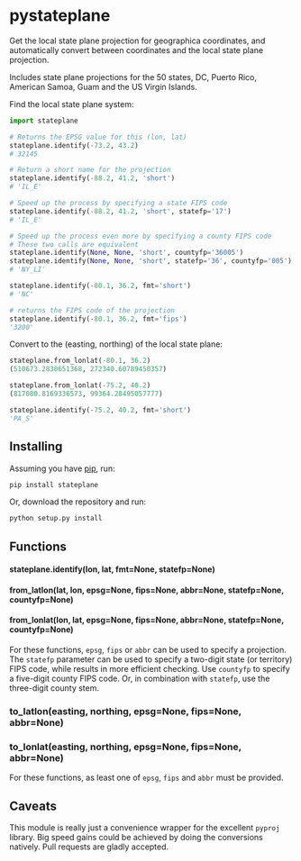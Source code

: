 # pystateplane

Get the local state plane projection for geographica coordinates, and automatically convert between coordinates and the local state plane projection.

Includes state plane projections for the 50 states, DC, Puerto Rico, American Samoa, Guam and the US Virgin Islands.

Find the local state plane system:
````python
import stateplane

# Returns the EPSG value for this (lon, lat)
stateplane.identify(-73.2, 43.2)
# 32145

# Return a short name for the projection
stateplane.identify(-88.2, 41.2, 'short')
# 'IL_E'

# Speed up the process by specifying a state FIPS code
stateplane.identify(-88.2, 41.2, 'short', statefp='17')
# 'IL_E'

# Speed up the process even more by specifying a county FIPS code
# These two calls are equivalent
stateplane.identify(None, None, 'short', countyfp='36005')
stateplane.identify(None, None, 'short', statefp='36', countyfp='005')
# 'NY_LI'

stateplane.identify(-80.1, 36.2, fmt='short')
# 'NC'

# returns the FIPS code of the projection
stateplane.identify(-80.1, 36.2, fmt='fips')
'3200'
````

Convert to the (easting, northing) of the local state plane:

````python
stateplane.from_lonlat(-80.1, 36.2)
(510673.2830651368, 272340.60789450357)

stateplane.from_lonlat(-75.2, 40.2)
(817080.8169336573, 99364.28495057777)

stateplane.identify(-75.2, 40.2, fmt='short')
'PA_S'
````

## Installing

Assuming you have [pip](https://pip.pypa.io/en/stable/), run:
````bash
pip install stateplane
````

Or, download the repository and run:
````bash
python setup.py install
````

## Functions

#### stateplane.identify(lon, lat, fmt=None, statefp=None)

#### from_latlon(lat, lon, epsg=None, fips=None, abbr=None, statefp=None, countyfp=None)
#### from_lonlat(lon, lat, epsg=None, fips=None, abbr=None, statefp=None, countyfp=None)

For these functions, `epsg`, `fips` or `abbr` can be used to specify a projection.
The `statefp` parameter can be used to specify a two-digit state (or territory) FIPS code, while results in more efficient checking.
Use `countyfp` to specify a five-digit county FIPS code. Or, in combination with `statefp`, use the three-digit county stem.

### to_latlon(easting, northing, epsg=None, fips=None, abbr=None)
### to_lonlat(easting, northing, epsg=None, fips=None, abbr=None)

For these functions, as least one of `epsg`, `fips` and `abbr` must be provided.

## Caveats

This module is really just a convenience wrapper for the excellent `pyproj` library. Big speed gains could be achieved by doing the conversions natively. Pull requests are gladly accepted.
